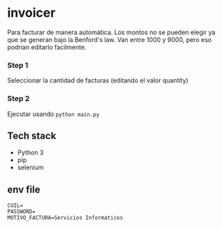 # invoicer

Para facturar de manera automática. Los montos no se pueden elegir ya que se generan bajo la Benford's law. Van entre 1000 y 9000, pero eso podrian editarlo facilmente.

### Step 1
Seleccionar la cantidad de facturas (editando el valor quantity)

### Step 2
Ejecutar usando ```python main.py```

## Tech stack
- Python 3 
- pip 
- selenium

## env file

```
CUIL=
PASSWORD=
MOTIVO_FACTURA=Servicios Informaticos
```
